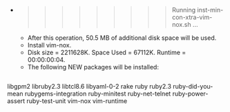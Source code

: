 * >>>>>>>>> Running inst-min-con-xtra-vim-nox.sh ...
  * After this operation, 50.5 MB of additional disk space will be used.
  * Install vim-nox.
  * Disk size = 2211628K. Space Used = 67112K. Runtime = 00:00:00:04.
  * The following NEW packages will be installed:
  ```bash
libgpm2 libruby2.3 libtcl8.6 libyaml-0-2 rake
ruby ruby2.3 ruby-did-you-mean rubygems-integration ruby-minitest
ruby-net-telnet ruby-power-assert ruby-test-unit vim-nox vim-runtime
  ```
